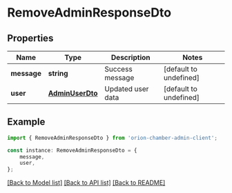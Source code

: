 # RemoveAdminResponseDto


## Properties

Name | Type | Description | Notes
------------ | ------------- | ------------- | -------------
**message** | **string** | Success message | [default to undefined]
**user** | [**AdminUserDto**](AdminUserDto.md) | Updated user data | [default to undefined]

## Example

```typescript
import { RemoveAdminResponseDto } from 'orion-chamber-admin-client';

const instance: RemoveAdminResponseDto = {
    message,
    user,
};
```

[[Back to Model list]](../README.md#documentation-for-models) [[Back to API list]](../README.md#documentation-for-api-endpoints) [[Back to README]](../README.md)
